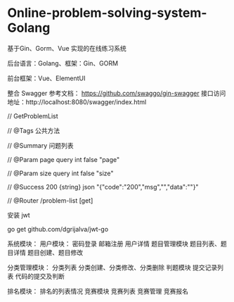 # Online-problem-solving-system-Golang

基于Gin、Gorm、Vue 实现的在线练习系统

后台语言：Golang、框架：Gin、GORM

前台框架：Vue、ElementUI


整合 Swagger
参考文档： https://github.com/swaggo/gin-swagger 接口访问地址：http://localhost:8080/swagger/index.html

// GetProblemList

// @Tags 公共方法

// @Summary 问题列表

// @Param page query int false "page"

// @Param size query int false "size"

// @Success 200 {string} json "{"code":"200","msg","","data":""}"

// @Router /problem-list [get]

安装 jwt

go get github.com/dgrijalva/jwt-go




系统模块：
 用户模块：
 密码登录
 邮箱注册
 用户详情
 题目管理模块
 题目列表、题目详情
 题目创建、题目修改
 
 分类管理模块：
 分类列表
 分类创建、分类修改、分类删除
 判题模块
 提交记录列表
 代码的提交及判断
 
 排名模块：
 排名的列表情况
 竞赛模块
 竞赛列表
 竞赛管理
 竞赛报名
